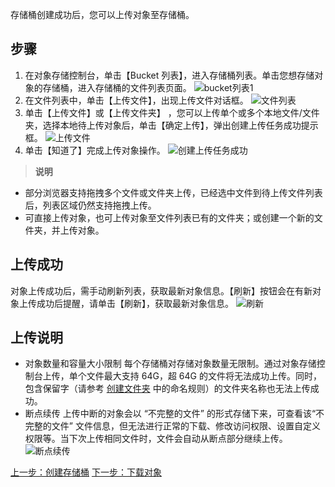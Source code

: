 存储桶创建成功后，您可以上传对象至存储桶。
## 步骤
1. 在对象存储控制台，单击【Bucket 列表】，进入存储桶列表。单击您想存储对象的存储桶，进入存储桶的文件列表页面。
![bucket列表1](//mc.qcloudimg.com/static/img/1475690df57a8cd642b1afbd191aa904/image.png)
2. 在文件列表中，单击【上传文件】，出现上传文件对话框。
![文件列表](//mc.qcloudimg.com/static/img/098255458460bf7d8ea72ae37a43e53c/image.png)
3. 单击【上传文件】或【上传文件夹】 ，您可以上传单个或多个本地文件/文件夹，选择本地待上传对象后，单击【确定上传】，弹出创建上传任务成功提示框。
![上传文件](//mc.qcloudimg.com/static/img/3acc4b7d4b069884b6cf2c1e23ba536c/image.png)
4. 单击【知道了】完成上传对象操作。
![创建上传任务成功](//mc.qcloudimg.com/static/img/ffe34a26adb4ec28d6923253bc59b5d8/image.png)

 > **说明**
 - 部分浏览器支持拖拽多个文件或文件夹上传，已经选中文件到待上传文件列表后，列表区域仍然支持拖拽上传。
 - 可直接上传对象，也可上传对象至文件列表已有的文件夹；或创建一个新的文件夹，并上传对象。

## 上传成功
对象上传成功后，需手动刷新列表，获取最新对象信息。【刷新】按钮会在有新对象上传成功后提醒，请单击【刷新】，获取最新对象信息。
![刷新](//mc.qcloudimg.com/static/img/44ed7b156bea758f9784c02065b62619/image.png)
## 上传说明
- 对象数量和容量大小限制
每个存储桶对存储对象数量无限制。通过对象存储控制台上传，单个文件最大支持 64G，超 64G 的文件将无法成功上传。同时，包含保留字（请参考 [创建文件夹](https://www.qcloud.com/document/product/436/6263) 中的命名规则）的文件夹名称也无法上传成功。
- 断点续传
上传中断的对象会以 “不完整的文件” 的形式存储下来，可查看该“不完整的文件” 文件信息，但无法进行正常的下载、修改访问权限、设置自定义权限等。当下次上传相同文件时，文件会自动从断点部分继续上传。
![断点续传](//mc.qcloudimg.com/static/img/5f529b99d1940099ea7f9c610fa3310d/image.png)

[上一步：创建存储桶](https://www.qcloud.com/document/product/436/6232)
[下一步：下载对象](https://www.qcloud.com/document/product/436/6234)
